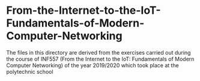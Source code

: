 # From-the-Internet-to-the-IoT-Fundamentals-of-Modern-Computer-Networking
The files in this directory are derived from the exercises carried out during the course of INF557 (From the Internet to the IoT: Fundamentals of Modern Computer Networking) of the year 2019/2020 which took place at the polytechnic school
